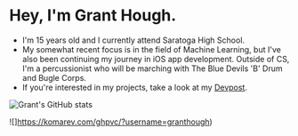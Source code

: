# Hey, I'm Grant Hough.

- I'm 15 years old and I currently attend Saratoga High School.
- My somewhat recent focus is in the field of Machine Learning, but I've also been continuing my journey in iOS app development. Outside of CS, I'm a percussionist who will be marching with The Blue Devils 'B' Drum and Bugle Corps.
- If you're interested in my projects, take a look at my [Devpost](https://devpost.com/grant-l-hough?ref_content=user-portfolio&ref_feature=portfolio&ref_medium=global-nav).

![Grant's GitHub stats](https://github-readme-stats.vercel.app/api?username=granthough&show_icons=true&theme=tokyonight)

![]https://komarev.com/ghpvc/?username=granthough)
